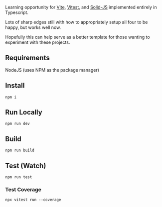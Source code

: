 Learning opportunity for [Vite](https://vitejs.dev/), [Vitest](https://vitest.dev/), and [Solid-JS](https://www.solidjs.com/) implemented entirely in Typescript.

Lots of sharp edges still with how to appropriately setup all four to be happy, but works well now.

Hopefully this can help serve as a better template for those wanting to experiment with these projects.

## Requirements

NodeJS (uses NPM as the package manager)

## Install

`npm i`

## Run Locally

`npm run dev`

## Build

`npm run build`

## Test (Watch)

`npm run test`

### Test Coverage

`npx vitest run --coverage`
